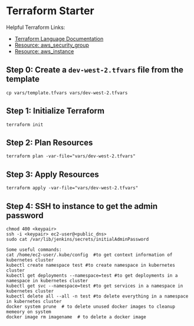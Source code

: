 # Terraform Starter

Helpful Terraform Links:
- [Terraform Language Documentation](https://www.terraform.io/docs/language/index.html)
- [Resource: aws_security_group](https://registry.terraform.io/providers/hashicorp/aws/latest/docs/resources/security_group)
- [Resource: aws_instance](https://registry.terraform.io/providers/hashicorp/aws/latest/docs/resources/instance)

## Step 0: Create a `dev-west-2.tfvars` file from the template
```
cp vars/template.tfvars vars/dev-west-2.tfvars
```

## Step 1: Initialize Terraform
```
terraform init
```

## Step 2: Plan Resources
```
terraform plan -var-file="vars/dev-west-2.tfvars"
```

## Step 3: Apply Resources
```
terraform apply -var-file="vars/dev-west-2.tfvars"
```

## Step 4: SSH to instance to get the admin password
```
chmod 400 <keypair>
ssh -i <keypair> ec2-user@<public_dns>
sudo cat /var/lib/jenkins/secrets/initialAdminPassword

Some useful commands:
cat /home/ec2-user/.kube/config  #to get context information of kubernetes cluster
kubectl create namespace test #to create namespace in kubernetes cluster
kubectl get deployments --namespace=test #to get deployments in a namespace in kubernetes cluster
kubectl get svc --namespace=test #to get services in a namespace in kubernetes cluster
kubectl delete all --all -n test #to delete everything in a namespace in kubernetes cluster
docker system prune  # to delete unused docker images to cleanup memeory on system 
docker image rm imagename  # to delete a docker image
```

